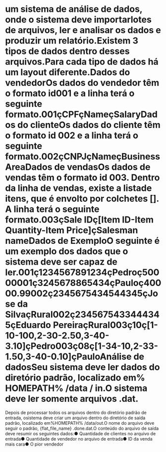 # um sistema de análise de dados, onde o sistema deve importarlotes de arquivos, ler e analisar os dados e produzir um relatório.Existem 3 tipos de dados dentro desses arquivos.Para cada tipo de dados há um layout diferente.Dados do vendedorOs dados do vendedor têm o formato id ​001​ e a linha terá o seguinte formato.001çCPFçNameçSalaryDados do clienteOs dados do cliente têm o formato id ​002​ e a linha terá o seguinte formato.002çCNPJçNameçBusiness AreaDados de vendasOs dados de vendas têm o formato id ​003​. Dentro da linha de vendas, existe a listade itens, que é envolto por colchetes []. A linha terá o seguinte formato.003çSale IDç[Item ID-Item Quantity-Item Price]çSalesman nameDados de ExemploO seguinte é um exemplo dos dados que o sistema deve ser capaz de ler.001ç1234567891234çPedroç50000001ç3245678865434çPauloç40000.99002ç2345675434544345çJose da SilvaçRural002ç2345675433444345çEduardo PereiraçRural003ç10ç[1-10-100,2-30-2.50,3-40-3.10]çPedro003ç08ç[1-34-10,2-33-1.50,3-40-0.10]çPauloAnálise de dadosSeu sistema deve ler dados do diretório padrão, localizado em% HOMEPATH% /data / in.O sistema deve ler somente arquivos .dat.
Depois de processar todos os arquivos dentro do diretório padrão de entrada, osistema deve criar um arquivo dentro do diretório de saída padrão, localizado em%HOMEPATH% /data/out.O nome do arquivo deve seguir o padrão, {flat_file_name} .done.dat.O conteúdo do arquivo de saída deve resumir os seguintes dados:● Quantidade de clientes no arquivo de entrada● Quantidade de vendedor no arquivo de entrada● ID da venda mais cara● O pior vendedor
